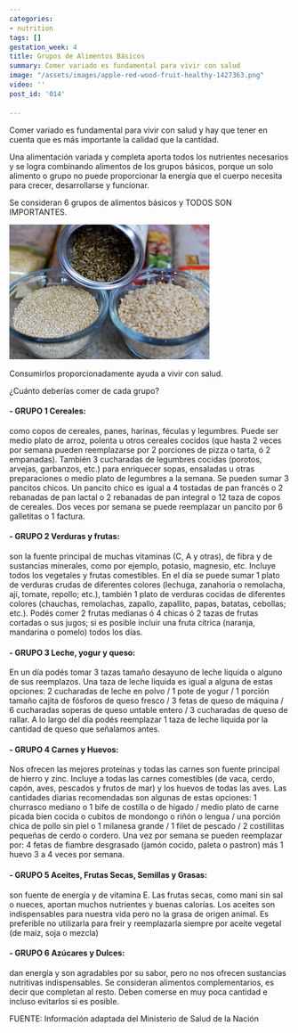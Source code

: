 ```yaml
---
categories:
- nutrition
tags: []
gestation_week: 4
title: Grupos de Alimentos Básicos
summary: Comer variado es fundamental para vivir con salud
image: "/assets/images/apple-red-wood-fruit-healthy-1427363.png"
video: ''
post_id: '014'

---
```

Comer variado es fundamental para vivir con salud y hay que tener en cuenta que es más importante la calidad que la cantidad.

Una alimentación variada y completa aporta todos los nutrientes necesarios y se logra combinando alimentos de los grupos básicos, porque un solo alimento o grupo no puede proporcionar la energía que el cuerpo necesita para crecer, desarrollarse y funcionar.

Se consideran 6 grupos de alimentos básicos y TODOS SON IMPORTANTES.

![](/assets/images/group-texture-seed-dry-wild-dish-751598-pxhere-com.jpg)

Consumirlos proporcionadamente ayuda a vivir con salud.

¿Cuánto deberías comer de cada grupo?

#### - GRUPO 1 Cereales: 

como copos de cereales, panes, harinas, féculas y legumbres. Puede ser medio plato de arroz, polenta u otros cereales cocidos (que hasta 2 veces por semana pueden reemplazarse por 2 porciones de pizza o tarta, ó 2 empanadas). También 3 cucharadas de legumbres cocidas (porotos, arvejas, garbanzos, etc.) para enriquecer sopas, ensaladas u otras preparaciones o medio plato de legumbres a la semana. Se pueden sumar 3 pancitos chicos. Un pancito chico es igual a 4 tostadas de pan francés o  2 rebanadas de pan lactal o 2 rebanadas de pan integral o 12 taza de copos de cereales. Dos veces por semana se puede reemplazar un pancito por 6 galletitas o 1 factura.

#### - GRUPO 2 Verduras y frutas: 

son la fuente principal de muchas vitaminas (C, A y otras), de fibra y de sustancias minerales, como por ejemplo, potasio, magnesio, etc. Incluye todos los vegetales y frutas comestibles. En el día se puede sumar 1 plato de verduras crudas de diferentes colores (lechuga, zanahoria o remolacha, ají, tomate, repollo; etc.), también 1 plato de verduras cocidas de diferentes colores (chauchas, remolachas, zapallo, zapallito, papas, batatas, cebollas; etc.). Podés comer 2 frutas medianas ó 4 chicas ó 2 tazas de frutas cortadas o sus jugos; si es posible incluir una fruta cítrica (naranja, mandarina o pomelo) todos los días.

#### - GRUPO 3 Leche, yogur y queso: 

En un día podés tomar 3 tazas tamaño desayuno de leche líquida o alguno de sus reemplazos. Una taza de leche líquida es igual a alguna de estas opciones: 2 cucharadas de leche en polvo / 1 pote de yogur / 1 porción tamaño cajita de fósforos de queso fresco / 3 fetas de queso de máquina / 6 cucharadas soperas de queso untable entero / 3 cucharadas de queso de rallar. A lo largo del día podés reemplazar 1 taza de leche liquida por la cantidad de queso que señalamos antes.

#### - GRUPO 4 Carnes y Huevos: 

Nos ofrecen las mejores proteínas y todas las carnes son fuente principal de hierro y zinc. Incluye a todas las carnes comestibles (de vaca, cerdo, capón, aves, pescados y frutos de mar) y los huevos de todas las aves. Las cantidades diarias recomendadas son algunas de estas opciones: 1 churrasco mediano o 1 bife de costilla o de hígado / medio plato de carne picada bien cocida o cubitos de mondongo o riñón o lengua / una porción chica de pollo sin piel o 1 milanesa grande / 1 filet de pescado / 2 costillitas pequeñas de cerdo o cordero. Una vez por semana se pueden reemplazar por: 4 fetas de fiambre desgrasado (jamón cocido, paleta o pastron) más 1 huevo 3 a 4 veces por semana.

#### - GRUPO 5 Aceites, Frutas Secas, Semillas y Grasas: 

son fuente de energía y de vitamina E. Las frutas secas, como maní sin sal o nueces, aportan muchos nutrientes y buenas calorías. Los aceites son indispensables para nuestra vida pero no la grasa de origen animal. Es preferible no utilizarla para freir y reemplazarla siempre por aceite vegetal (de maiz, soja o mezcla)

#### - GRUPO 6 Azúcares y Dulces: 

dan energía y son agradables por su sabor, pero no nos ofrecen sustancias nutritivas indispensables. Se consideran alimentos complementarios, es decir que completan al resto. Deben comerse en muy poca cantidad e incluso evitarlos si es posible.

FUENTE: Información adaptada del Ministerio de Salud de la Nación